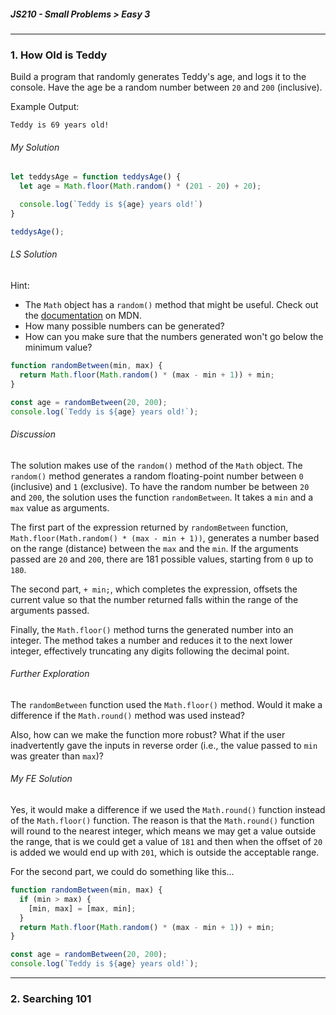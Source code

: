 ##### JS210 - Small Problems > Easy 3

---

### 1. How Old is Teddy

Build a program that randomly generates Teddy's age, and logs it to the console. Have the age be a random number between `20` and `200` (inclusive).  

Example Output:

```
Teddy is 69 years old!
```

###### My Solution

```javascript
let teddysAge = function teddysAge() {
  let age = Math.floor(Math.random() * (201 - 20) + 20);

  console.log(`Teddy is ${age} years old!`)
}

teddysAge();
```

###### LS Solution

Hint:

- The `Math` object has a `random()` method that might be useful. Check out the [documentation](https://developer.mozilla.org/en-US/docs/Web/JavaScript/Reference/Global_Objects/Math/random) on MDN.
- How many possible numbers can be generated?
- How can you make sure that the numbers generated won't go below the minimum value?

```javascript
function randomBetween(min, max) {
  return Math.floor(Math.random() * (max - min + 1)) + min;
}

const age = randomBetween(20, 200);
console.log(`Teddy is ${age} years old!`);
```

###### Discussion

The solution makes use of the `random()` method of the `Math` object. The `random()` method generates a random floating-point number between `0` (inclusive) and `1` (exclusive). To have the random number be between `20` and `200`, the solution uses the function `randomBetween`. It takes a `min` and a `max` value as arguments.  

The first part of the expression returned by `randomBetween` function, `Math.floor(Math.random() * (max - min + 1))`, generates a number based on the range (distance) between the `max` and the `min`. If the arguments passed are `20` and `200`, there are 181 possible values, starting from `0` up to `180`.  

The second part, `+ min;`, which completes the expression, offsets the current value so that the number returned falls within the range of the arguments passed.  

Finally, the `Math.floor()` method turns the generated number into an integer. The method takes a number and reduces it to the next lower integer, effectively truncating any digits following the decimal point.

###### Further Exploration

The `randomBetween` function used the `Math.floor()` method. Would it make a difference if the `Math.round()` method was used instead?  

Also, how can we make the function more robust? What if the user inadvertently gave the inputs in reverse order (i.e., the value passed to `min` was greater than `max`)?  

###### My FE Solution

Yes, it would make a difference if we used the `Math.round()` function instead of the `Math.floor()` function. The reason is that the `Math.round()` function will round to the nearest integer, which means we may get a value outside the range, that is we could get a value of `181` and then when the offset of `20` is added we would end up with `201`, which is outside the acceptable range.  

For the second part, we could do something like this...

```javascript
function randomBetween(min, max) {
  if (min > max) {
    [min, max] = [max, min];
  }
  return Math.floor(Math.random() * (max - min + 1)) + min;
}

const age = randomBetween(20, 200);
console.log(`Teddy is ${age} years old!`);
```

---

### 2. Searching 101